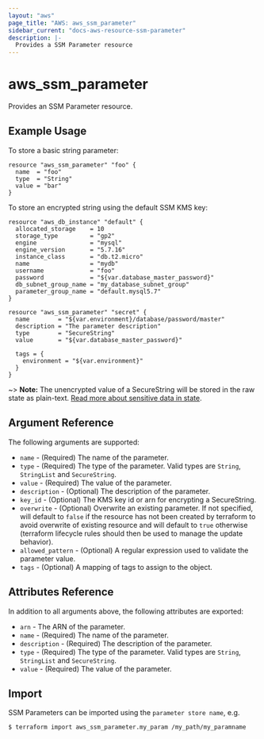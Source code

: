 ```yaml
---
layout: "aws"
page_title: "AWS: aws_ssm_parameter"
sidebar_current: "docs-aws-resource-ssm-parameter"
description: |-
  Provides a SSM Parameter resource
---
```


# aws_ssm_parameter

Provides an SSM Parameter resource.

## Example Usage

To store a basic string parameter:

```hcl
resource "aws_ssm_parameter" "foo" {
  name  = "foo"
  type  = "String"
  value = "bar"
}
```

To store an encrypted string using the default SSM KMS key:

```hcl
resource "aws_db_instance" "default" {
  allocated_storage    = 10
  storage_type         = "gp2"
  engine               = "mysql"
  engine_version       = "5.7.16"
  instance_class       = "db.t2.micro"
  name                 = "mydb"
  username             = "foo"
  password             = "${var.database_master_password}"
  db_subnet_group_name = "my_database_subnet_group"
  parameter_group_name = "default.mysql5.7"
}

resource "aws_ssm_parameter" "secret" {
  name        = "${var.environment}/database/password/master"
  description = "The parameter description"
  type        = "SecureString"
  value       = "${var.database_master_password}"

  tags = {
    environment = "${var.environment}"
  }
}
```

~> **Note:** The unencrypted value of a SecureString will be stored in the raw state as plain-text.
[Read more about sensitive data in state](/docs/state/sensitive-data.html).

## Argument Reference

The following arguments are supported:

* `name` - (Required) The name of the parameter.
* `type` - (Required) The type of the parameter. Valid types are `String`, `StringList` and `SecureString`.
* `value` - (Required) The value of the parameter.
* `description` - (Optional) The description of the parameter.
* `key_id` - (Optional) The KMS key id or arn for encrypting a SecureString.
* `overwrite` - (Optional) Overwrite an existing parameter. If not specified, will default to `false` if the resource has not been created by terraform to avoid overwrite of existing resource and will default to `true` otherwise (terraform lifecycle rules should then be used to manage the update behavior).
* `allowed_pattern` - (Optional) A regular expression used to validate the parameter value.
* `tags` - (Optional) A mapping of tags to assign to the object.

## Attributes Reference

In addition to all arguments above, the following attributes are exported:

* `arn` - The ARN of the parameter.
* `name` - (Required) The name of the parameter.
* `description` - (Required) The description of the parameter.
* `type` - (Required) The type of the parameter. Valid types are `String`, `StringList` and `SecureString`.
* `value` - (Required) The value of the parameter.

## Import

SSM Parameters can be imported using the `parameter store name`, e.g.

```
$ terraform import aws_ssm_parameter.my_param /my_path/my_paramname
```
